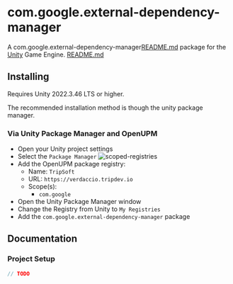 # com.google.external-dependency-manager


A com.google.external-dependency-manager[README.md](com.google.external-dependency-manager/Packages/com.google.external-dependency-manager/Documentation%7E/README.md) package for the [Unity](https://unity.com/) Game Engine.
[README.md](com.google.external-dependency-manager/Packages/com.google.external-dependency-manager/Documentation%7E/README.md)
## Installing

Requires Unity 2022.3.46 LTS or higher.

The recommended installation method is though the unity package manager.

### Via Unity Package Manager and OpenUPM

- Open your Unity project settings
- Select the `Package Manager`
![scoped-registries](https://europe1.discourse-cdn.com/unity/original/3X/8/6/86d23e43ae16b26badf2072280c9d4cbe03d568e.png)
- Add the OpenUPM package registry:
  - Name: `TripSoft`
  - URL: `https://verdaccio.tripdev.io`
  - Scope(s):
    - `com.google`
- Open the Unity Package Manager window
- Change the Registry from Unity to `My Registries`
- Add the `com.google.external-dependency-manager` package

## Documentation

### Project Setup

```csharp
// TODO
```
